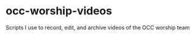occ-worship-videos
==================

Scripts I use to record, edit, and archive videos of the OCC worship team